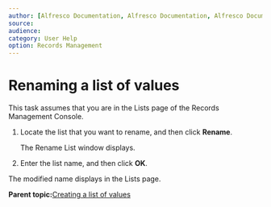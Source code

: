 ```yaml
---
author: [Alfresco Documentation, Alfresco Documentation, Alfresco Documentation]
source: 
audience: 
category: User Help
option: Records Management
---
```


# Renaming a list of values

This task assumes that you are in the Lists page of the Records Management Console.

1.  Locate the list that you want to rename, and then click **Rename**.

    The Rename List window displays.

2.  Enter the list name, and then click **OK**.


The modified name displays in the Lists page.

**Parent topic:**[Creating a list of values](../concepts/rm-lov-intro.md)

